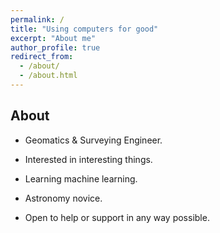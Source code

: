 ```yaml
---
permalink: /
title: "Using computers for good"
excerpt: "About me"
author_profile: true
redirect_from: 
  - /about/
  - /about.html
---
```



## About

- Geomatics & Surveying Engineer.

- Interested in interesting things.

- Learning machine learning.

- Astronomy novice.

- Open to help or support in any way possible.
